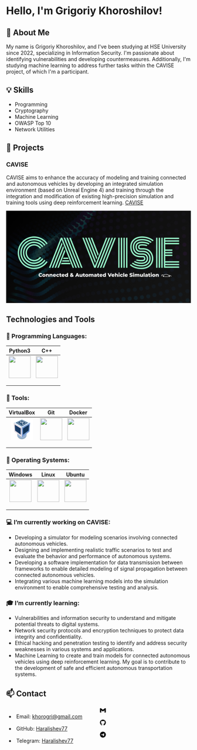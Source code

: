 <!--
**Haralishev77/Haralishev77** is a ✨ _special_ ✨ repository because its `README.md` (this file) appears on your GitHub profile.

Here are some ideas to get you started:

- 🔭 I’m currently working on ...
- 🌱 I’m currently learning ...
- 👯 I’m looking to collaborate on ...
- 🤔 I’m looking for help with ...
- 💬 Ask me about ...
- 📫 How to reach me: ...
- 😄 Pronouns: ...
- ⚡ Fun fact: ...
-->
# Hello, I'm Grigoriy Khoroshilov!

## 👋 About Me

My name is Grigoriy Khoroshilov, and I've been studying at HSE University since 2022, specializing in Information Security. I'm passionate about identifying vulnerabilities and developing countermeasures. Additionally, I'm studying machine learning to address further tasks within the CAVISE project, of which I'm a participant.

## 💡 Skills
- Programming
- Cryptography
- Machine Learning
- OWASP Top 10
- Network Utilities

## 🔮 Projects

### CAVISE

CAVISE aims to enhance the accuracy of modeling and training connected and autonomous vehicles by developing an integrated simulation environment (based on Unreal Engine 4) and training through the integration and modification of existing high-precision simulation and training tools using deep reinforcement learning. [CAVISE](https://github.com/CAVISE)

<div align="center"><img src="CAVISE_LOGO.png" style="width: 1000px; height: auto;"/></div>



## Technologies and Tools
### 🌌 Programming Languages:
| Python3 | C++ |
|----------|----------|
| <img src="https://cdn.jsdelivr.net/gh/devicons/devicon@latest/icons/python/python-original.svg" style="width: 60px; height: 60px; display: block; margin: auto;" />&nbsp; | <img src="https://cdn.jsdelivr.net/gh/devicons/devicon@latest/icons/cplusplus/cplusplus-original.svg" style="width: 60px; height: 60px; display: block; margin: auto;" />&nbsp; |

### 🔧 Tools:
| VirtualBox | Git | Docker |
|----------|----------|----------|
| <img src="VirtualBox.png" style="width: 60px; height: 60px; display: block; margin: auto;" />&nbsp; | <img src="https://cdn.jsdelivr.net/gh/devicons/devicon@latest/icons/git/git-original.svg" style="width: 60px; height: 60px; display: block; margin: auto;" />&nbsp; | <img src="Docker1.png" style="width: 60px; height: 60px; display: block; margin: auto;" />&nbsp; |

### 🎏 Operating Systems:
| Windows | Linux | Ubuntu |
|----------|----------|----------|
| <img src="https://cdn.jsdelivr.net/gh/devicons/devicon@latest/icons/windows8/windows8-original.svg" style="width: 60px; height: 60px; display: block; margin: auto;" />&nbsp; | <img src="https://cdn.jsdelivr.net/gh/devicons/devicon@latest/icons/linux/linux-original.svg" style="width: 60px; height: 60px; display: block; margin: auto;" />&nbsp; | <img src="https://cdn.jsdelivr.net/gh/devicons/devicon@latest/icons/ubuntu/ubuntu-original.svg" style="width: 60px; height: 60px; display: block; margin: auto;" />&nbsp; |

### 💻 I’m currently working on CAVISE:
- Developing a simulator for modeling scenarios involving connected autonomous vehicles.
- Designing and implementing realistic traffic scenarios to test and evaluate the behavior and performance of autonomous systems.
- Developing a software implementation for data transmission between frameworks to enable detailed modeling of signal propagation between connected autonomous vehicles.
- Integrating various machine learning models into the simulation environment to enable comprehensive testing and analysis.

### 🎓 I’m currently learning:
- Vulnerabilities and information security to understand and mitigate potential threats to digital systems.
- Network security protocols and encryption techniques to protect data integrity and confidentiality.
- Ethical hacking and penetration testing to identify and address security weaknesses in various systems and applications.
- Machine Learning to create and train models for connected autonomous vehicles using deep reinforcement learning. My goal is to contribute to the development of safe and efficient autonomous transportation systems.

## 📫 Contact
- <img src="gmail.svg" style="width: 16px; height: 16px; display: block; margin: auto;" />&nbsp;Email: khorogri@gmail.com
- <img src="github.svg" style="width: 16px; height: 16px; display: block; margin: auto;" />&nbsp;GitHub: [Haralishev77](https://github.com/Haralishev77)
- <img src="telegram.svg" style="width: 16px; height: 16px; display: block; margin: auto;" />&nbsp;Telegram: [Haralishev77](https://t.me/Haralishev77)
